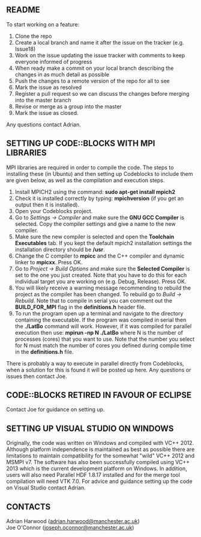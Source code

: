 ## README ##
To start working on a feature:  

1) Clone the repo  
2) Create a local branch and name it after the issue on the tracker (e.g. Issue18)  
3) Work on the issue updating the issue tracker with comments to keep everyone informed of progress  
4) When ready make a commit on your local branch describing the changes in as much detail as possible  
5) Push the changes to a remote version of the repo for all to see  
6) Mark the issue as resolved  
7) Register a pull request so we can discuss the changes before merging into the master branch  
8) Revise or merge as a group into the master  
9) Mark the issue as closed.  

Any questions contact Adrian.

## SETTING UP CODE::BLOCKS WITH MPI LIBRARIES ##
MPI libraries are required in order to compile the code. The steps to installing these (in Ubuntu) and then setting up Codeblocks to include them are given below, as well as the compilation and execution steps.

1) Install MPICH2 using the command: **sudo apt-get install mpich2**  
2) Check it is installed correctly by typing: **mpichversion** (if you get an output then it is installed).  
3) Open your Codeblocks project.  
4) Go to *Settings -> Compiler* and make sure the **GNU GCC Compiler** is selected. Copy the compiler settings and give a name to the new compiler.  
5) Make sure the new compiler is selected and open the **Toolchain Executables** tab. If you kept the default mpich2 installation settings the installation directory should be **/usr**.  
6) Change the C compiler to **mpicc** and the C++ compiler and dynamic linker to **mpicxx**. Press OK.  
7) Go to *Project -> Build Options* and make sure the **Selected Compiler** is set to the one you just created. Note that you have to do this for each individual target you are working on (e.g. Debug, Release). Press OK.  
8) You will likely receive a warning message recommending to rebuild the project as the compiler has been changed. To rebuild go to *Build -> Rebuild*. Note that to compile in serial you can comment out the **BUILD_FOR_MPI** flag in the **definitions.h** header file.  
9) To run the program open up a terminal and navigate to the directory containing the executable. If the program was compiled in serial then the **./LatBo** command will work. However, if it was compiled for parallel execution then use: **mpirun -np N ./LatBo** where N is the number of processes (cores) that you want to use. Note that the number you select for N must match the number of cores you defined during compile time in the **definitions.h** file.

There is probably a way to execute in parallel directly from Codeblocks, when a solution for this is found it will be posted up here. Any questions or issues then contact Joe.

## CODE::BLOCKS RETIRED IN FAVOUR OF ECLIPSE ##
Contact Joe for guidance on setting up.

## SETTING UP VISUAL STUDIO ON WINDOWS ##
Originally, the code was written on Windows and compiled with VC++ 2012. Although platform independence is maintained as best as possible there are limitations to maintain compatibility for the somewhat "wild" VC++ 2012 and MSMPI v7. The software has also been successfully compiled using VC++ 2013 which is the current development platform on Windows. In addition, users will also need Parallel HDF 1.8.17 installed and for the merge tool compilation will need VTK 7.0.
For advice and guidance setting up the code on Visual Studio contact Adrian.

## CONTACTS ##
Adrian Harwood (adrian.harwood@manchester.ac.uk)  
Joe O'Connor (joseph.oconnor@manchester.ac.uk)